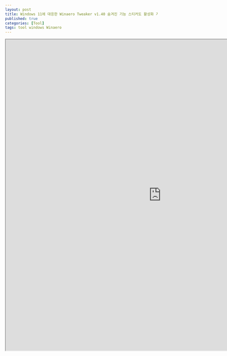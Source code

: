 ```yaml
---
layout: post
title: Windows 11에 대응한 Winaero Tweaker v1.40 숨겨진 기능 스티커도 활성화 가능
published: true
categories: [Tool]
tags: tool windows Winaero
---
```

<iframe width="1024" height="1024" src="https://docs.google.com/document/d/e/2PACX-1vR0TW07mSqhn4BmNaawvuIE8-_DJ4j2pTUeECVX6G1wGF15R6uH_TEAmRwSzRsuTo4VB5vNL8zboh-S/pub?embedded=true"></iframe>  
    
